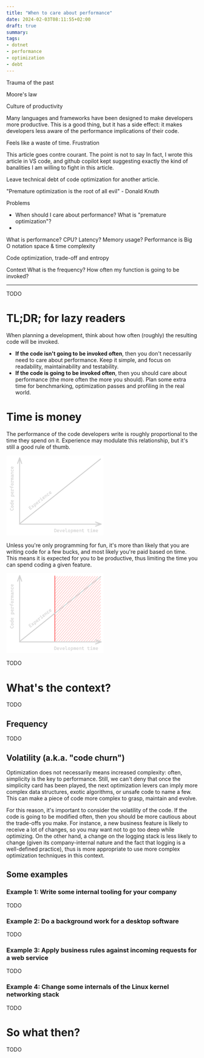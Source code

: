```yaml
---
title: "When to care about performance"
date: 2024-02-03T08:11:55+02:00
draft: true
summary: 
tags: 
- dotnet
- performance
- optimization
- debt
---
```


Trauma of the past

Moore's law

Culture of productivity

Many languages and frameworks have been designed to make developers more productive. This is a good thing, but it has a side effect: it makes developers less aware of the performance implications of their code.

Feels like a waste of time. Frustration

This article goes contre courant. The point is not to say
In fact, I wrote this article in VS code, and github copilot kept suggesting exactly the kind of banalities I am willing to fight in this article.

Leave technical debt of code optimization for another article.

"Premature optimization is the root of all evil" - Donald Knuth

Problems
- When should I care about performance? What is "premature optimization"?
- 

What is performance? CPU? Latency? Memory usage? 
Performance is 
Big O notation space & time complexity

Code optimization, trade-off and entropy


Context
What is the frequency? How often my function is going to be invoked?

---

TODO

# TL;DR; for lazy readers

When planning a development, think about how often (roughly) the resulting code will be invoked.
- **If the code isn't going to be invoked often**, then you don't necessarily need to care about performance. Keep it simple, and focus on readability, maintainability and testability. 
- **If the code is going to be invoked often**, then you should care about performance (the more often the more you should). Plan some extra time for benchmarking, optimization passes and profiling in the real world.

# Time is money

The performance of the code developers write is roughly proportional to the time they spend on it. Experience may modulate this relationship, but it's still a good rule of thumb.

<img style="width:256px" src="perf-vs-dev-time.png" />

Unless you're only programming for fun, it's more than likely that you are writing code for a few bucks, and most likely you're paid based on time. This means it is expected for you to be productive, thus limiting the time you can spend coding a given feature.

<img style="width:256px" src="perf-vs-dev-time-bounded.png" />

TODO

# What's the context?

TODO

## Frequency

TODO

## Volatility (a.k.a. "code churn")

Optimization does not necessarily means increased complexity: often, simplicity is the key to performance. Still, we can't deny that once the simplicity card has been played, the next optimization levers can imply more complex data structures, exotic algorithms, or unsafe code to name a few. This can make a piece of code more complex to grasp, maintain and evolve.  

For this reason, it's important to consider the volatility of the code. If the code is going to be modified often, then you should be more cautious about the trade-offs you make. For instance, a new business feature is likely to receive a lot of changes, so you may want not to go too deep while optimizing. On the other hand, a change on the logging stack is less likely to change (given its company-internal nature and the fact that logging is a well-defined practice), thus is more appropriate to use more complex optimization techniques in this context. 

## Some examples

### Example 1: Write some internal tooling for your company

TODO

### Example 2: Do a background work for a desktop software

TODO

### Example 3: Apply business rules against incoming requests for a web service

TODO

### Example 4: Change some internals of the Linux kernel networking stack

TODO

# So what then?

TODO